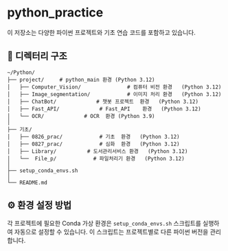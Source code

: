 # python_practice

이 저장소는 다양한 파이썬 프로젝트와 기초 연습 코드를 포함하고 있습니다.

## 📁 디렉터리 구조

```plaintext
~/Python/
├── project/     # python_main 환경 (Python 3.12)
│   ├── Computer_Vision/               # 컴퓨터 비전 환경   (Python 3.12)
│   ├── Image_segmentation/            # 이미지 처리 환경   (Python 3.12)
│   ├── ChatBot/             # 챗봇 프로젝트  환경   (Python 3.12)
│   ├── Fast_API/             # Fast_API    환경   (Python 3.12)
│   └── OCR/             # OCR  환경 (Python 3.9)
│      
├── 기초/            
│   ├── 0826_prac/            # 기초  환경   (Python 3.12)
│   ├── 0827_prac/            # 심화  환경   (Python 3.12)
│   ├── Library/          # 도서관리서비스 환경   (Python 3.12)
│   └──  File_p/            # 파일처리기 환경   (Python 3.12)    
│   
├── setup_conda_envs.sh
│
└── README.md
```

## ⚙️ 환경 설정 방법

각 프로젝트에 필요한 Conda 가상 환경은 `setup_conda_envs.sh` 스크립트를 실행하여 자동으로 설정할 수 있습니다. 이 스크립트는 프로젝트별로 다른 파이썬 버전을 관리합니다.


